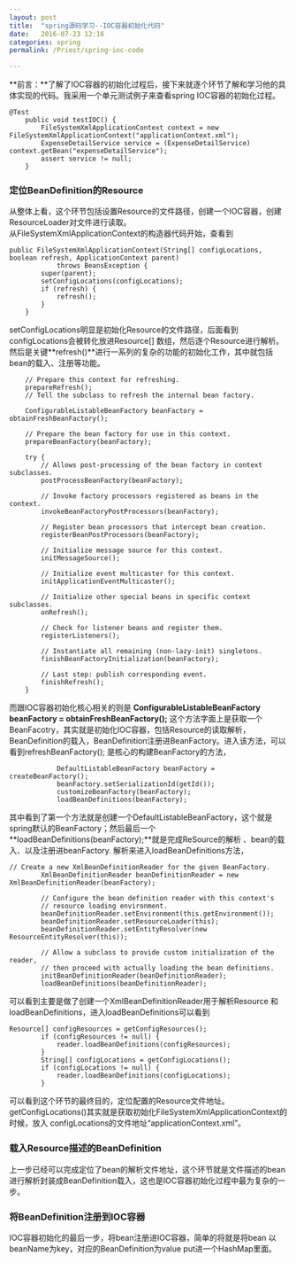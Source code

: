 ```yaml
---
layout: post  
title:  "spring源码学习--IOC容器初始化代码"  
date:   2016-07-23 12:16  
categories: spring  
permalink: /Priest/spring-ioc-code  

---
```


**前言：**了解了IOC容器的初始化过程后，接下来就逐个环节了解和学习他的具体实现的代码。我采用一个单元测试例子来查看spring IOC容器的初始化过程。   
```
@Test
    public void testIOC() {
        FileSystemXmlApplicationContext context = new FileSystemXmlApplicationContext("applicationContext.xml");
        ExpenseDetailService service = (ExpenseDetailService) context.getBean("expenseDetailService");
        assert service != null;
    }
```

### 定位BeanDefinition的Resource  
从整体上看，这个环节包括设置Resource的文件路径，创建一个IOC容器，创建ResourceLoader对文件进行读取。  
从FileSystemXmlApplicationContext的构造器代码开始，查看到      

```
public FileSystemXmlApplicationContext(String[] configLocations, boolean refresh, ApplicationContext parent)
			throws BeansException {
		super(parent);
		setConfigLocations(configLocations);
		if (refresh) {
			refresh();
		}
	}
```
setConfigLocations明显是初始化Resource的文件路径，后面看到configLocations会被转化放进Resource[] 数组，然后逐个Resource进行解析。然后是关键**refresh()**进行一系列的复杂的功能的初始化工作，其中就包括bean的载入、注册等功能。   
 
```
	// Prepare this context for refreshing.
	prepareRefresh();
	// Tell the subclass to refresh the internal bean factory.
	
	ConfigurableListableBeanFactory beanFactory = obtainFreshBeanFactory();

	// Prepare the bean factory for use in this context.
	prepareBeanFactory(beanFactory);

	try {
		// Allows post-processing of the bean factory in context subclasses.
		postProcessBeanFactory(beanFactory);

		// Invoke factory processors registered as beans in the context.
		invokeBeanFactoryPostProcessors(beanFactory);

		// Register bean processors that intercept bean creation.
		registerBeanPostProcessors(beanFactory);

		// Initialize message source for this context.
		initMessageSource();

		// Initialize event multicaster for this context.
		initApplicationEventMulticaster();

		// Initialize other special beans in specific context subclasses.
		onRefresh();

		// Check for listener beans and register them.
		registerListeners();

		// Instantiate all remaining (non-lazy-init) singletons.
		finishBeanFactoryInitialization(beanFactory);

		// Last step: publish corresponding event.
		finishRefresh();
	}
```    

而跟IOC容器初始化核心相关的则是 **ConfigurableListableBeanFactory beanFactory = obtainFreshBeanFactory();** 这个方法字面上是获取一个BeanFacotry，其实就是初始化IOC容器，包括Resource的读取解析，BeanDefinition的载入，BeanDefinition注册进BeanFactory。进入该方法，可以看到refreshBeanFactory(); 是核心的构建BeanFactory的方法，    
  
```
			DefaultListableBeanFactory beanFactory = createBeanFactory();
			beanFactory.setSerializationId(getId());
			customizeBeanFactory(beanFactory);
			loadBeanDefinitions(beanFactory);
```    

其中看到了第一个方法就是创建一个DefaultListableBeanFactory，这个就是spring默认的BeanFactory；然后最后一个**loadBeanDefinitions(beanFactory);**就是完成ReSource的解析 、bean的载入、以及注册进beanFactory. 
解析来进入loadBeanDefinitions方法，   

```
// Create a new XmlBeanDefinitionReader for the given BeanFactory.
		XmlBeanDefinitionReader beanDefinitionReader = new XmlBeanDefinitionReader(beanFactory);

		// Configure the bean definition reader with this context's
		// resource loading environment.
		beanDefinitionReader.setEnvironment(this.getEnvironment());
		beanDefinitionReader.setResourceLoader(this);
		beanDefinitionReader.setEntityResolver(new ResourceEntityResolver(this));

		// Allow a subclass to provide custom initialization of the reader,
		// then proceed with actually loading the bean definitions.
		initBeanDefinitionReader(beanDefinitionReader);
		loadBeanDefinitions(beanDefinitionReader);
```   

可以看到主要是做了创建一个XmlBeanDefinitionReader用于解析Resource 和 loadBeanDefinitions，进入loadBeanDefinitions可以看到   

```
Resource[] configResources = getConfigResources();
		if (configResources != null) {
			reader.loadBeanDefinitions(configResources);
		}
		String[] configLocations = getConfigLocations();
		if (configLocations != null) {
			reader.loadBeanDefinitions(configLocations);
		}
```   

可以看到这个环节的最终目的，定位配置的Resource文件地址。getConfigLocations()其实就是获取初始化FileSystemXmlApplicationContext的时候，放入 configLocations的文件地址“applicationContext.xml”。
### 载入Resource描述的BeanDefinition  
上一步已经可以完成定位了bean的解析文件地址，这个环节就是文件描述的bean进行解析封装成BeanDefinition载入，这也是IOC容器初始化过程中最为复杂的一步。
### 将BeanDefinition注册到IOC容器  
IOC容器初始化的最后一步，将bean注册进IOC容器，简单的将就是将bean 以beanName为key，对应的BeanDefinition为value put进一个HashMap里面。
